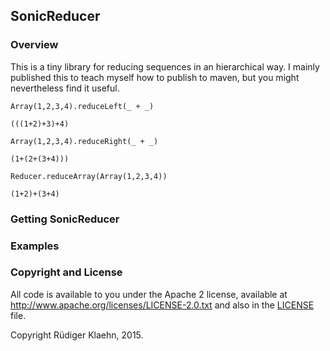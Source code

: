 ## SonicReducer

### Overview

This is a tiny library for reducing sequences in an hierarchical way. I mainly published this to teach myself how to
publish to maven, but you might nevertheless find it useful.

```
Array(1,2,3,4).reduceLeft(_ + _)

(((1+2)+3)+4)

Array(1,2,3,4).reduceRight(_ + _)

(1+(2+(3+4)))

Reducer.reduceArray(Array(1,2,3,4))

(1+2)+(3+4)
```

### Getting SonicReducer



### Examples

### Copyright and License

All code is available to you under the Apache 2 license, available at
http://www.apache.org/licenses/LICENSE-2.0.txt and also in the
[LICENSE](LICENSE) file.

Copyright Rüdiger Klaehn, 2015.
